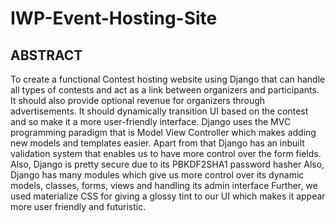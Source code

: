 # IWP-Event-Hosting-Site

## ABSTRACT
To create a functional Contest hosting website using Django that can
handle all types of contests and act as a link between organizers and
participants. It should also provide optional revenue for organizers
through advertisements. It should dynamically transition UI based on the
contest and so make it a more user-friendly interface.
Django uses the MVC programming paradigm that is Model View
Controller which makes adding new models and templates easier. Apart
from that Django has an inbuilt validation system that enables us to have
more control over the form fields. Also, Django is pretty secure due to
its PBKDF2SHA1 password hasher
Also, Django has many modules which give us more control over its
dynamic models, classes, forms, views and handling its admin interface
Further, we used materialize CSS for giving a glossy tint to our UI
which makes it appear more user friendly and futuristic.


